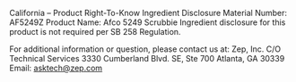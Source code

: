  
 
 
California – Product Right-To-Know Ingredient Disclosure 
Material Number: AF5249Z 
Product Name: Afco 5249 Scrubbie 
Ingredient disclosure for this product is not required per SB 258 Regulation. 
 
For additional information or question, please contact us at: 
Zep, Inc. 
C/O Technical Services 
3330 Cumberland Blvd. SE, Ste 700 
Atlanta, GA 30339 
Email: asktech@zep.com 
 
 
 
 
